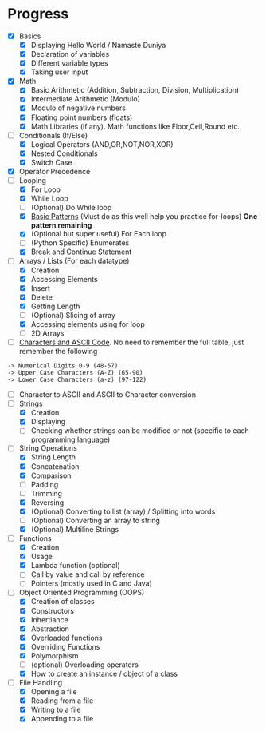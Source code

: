 # Progress

- [x] Basics
  - [x] Displaying Hello World / Namaste Duniya
  - [x] Declaration of variables
  - [x] Different variable types
  - [x] Taking user input
- [x] Math
  - [x] Basic Arithmetic (Addition, Subtraction, Division, Multiplication)
  - [x] Intermediate Arithmetic (Modulo)
  - [x] Modulo of negative numbers
  - [x] Floating point numbers (floats)
  - [x] Math Libraries (if any). Math functions like Floor,Ceil,Round etc.
- [ ] Conditionals (If/Else)
  - [x] Logical Operators (AND,OR,NOT,NOR,XOR)
  - [x] Nested Conditionals
  - [x] Switch Case
- [x] Operator Precedence
- [ ] Looping
  - [x] For Loop
  - [x] While Loop
  - [ ] (Optional) Do While loop
  - [x] [Basic Patterns](https://www.tutorjoes.in/c_programming_tutorial/for_loop_pattern_examples) (Must do as this well help you practice for-loops) **One pattern remaining**
  - [x] (Optional but super useful) For Each loop
  - [ ] (Python Specific) Enumerates
  - [x] Break and Continue Statement
- [ ] Arrays / Lists (For each datatype)
  - [x] Creation
  - [x] Accessing Elements
  - [x] Insert
  - [x] Delete
  - [x] Getting Length
  - [ ] (Optional) Slicing of array
  - [x] Accessing elements using for loop
  - [ ] 2D Arrays
- [ ] [Characters and ASCII Code](https://www.ascii-code.com/). No need to remember the full table, just remember the following

```
-> Numerical Digits 0-9 (48-57)
-> Upper Case Characters (A-Z) (65-90)
-> Lower Case Characters (a-z) (97-122)
```

- [ ] Character to ASCII and ASCII to Character conversion
- [ ] Strings
  - [x] Creation
  - [x] Displaying
  - [ ] Checking whether strings can be modified or not (specific to each programming language)
- [ ] String Operations
  - [x] String Length
  - [x] Concatenation
  - [x] Comparison
  - [ ] Padding
  - [ ] Trimming
  - [x] Reversing
  - [x] (Optional) Converting to list (array) / Splitting into words
  - [ ] (Optional) Converting an array to string
  - [x] (Optional) Multiline Strings
- [ ] Functions
  - [x] Creation
  - [x] Usage
  - [x] Lambda function (optional)
  - [ ] Call by value and call by reference
  - [ ] Pointers (mostly used in C and Java)
- [ ] Object Oriented Programming (OOPS)
  - [x] Creation of classes
  - [x] Constructors
  - [x] Inhertiance
  - [x] Abstraction
  - [x] Overloaded functions
  - [x] Overriding Functions
  - [x] Polymorphism
  - [ ] (optional) Overloading operators
  - [x] How to create an instance / object of a class
- [ ] File Handling
  - [x] Opening a file
  - [x] Reading from a file
  - [x] Writing to a file
  - [x] Appending to a file

